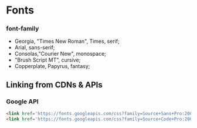 # Fonts

### font-family
- Georgia, "Times New Roman", Times, serif;
- Arial, sans-serif;
- Consolas,"Courier New", monospace;
- "Brush Script MT", cursive;
- Copperplate, Papyrus, fantasy;

## Linking from CDNs & APIs

### Google API
```html
<link href='https://fonts.googleapis.com/css?family=Source+Sans+Pro:200,300,400,600,700,900,200italic,300italic,400italic,600italic,700italic,900italic&subset=latin,latin-ext' rel='stylesheet' type='text/css'>
<link href='https://fonts.googleapis.com/css?family=Source+Code+Pro:200,300,400,500,600,700,900&subset=latin,latin-ext' rel='stylesheet' type='text/css'>
```

